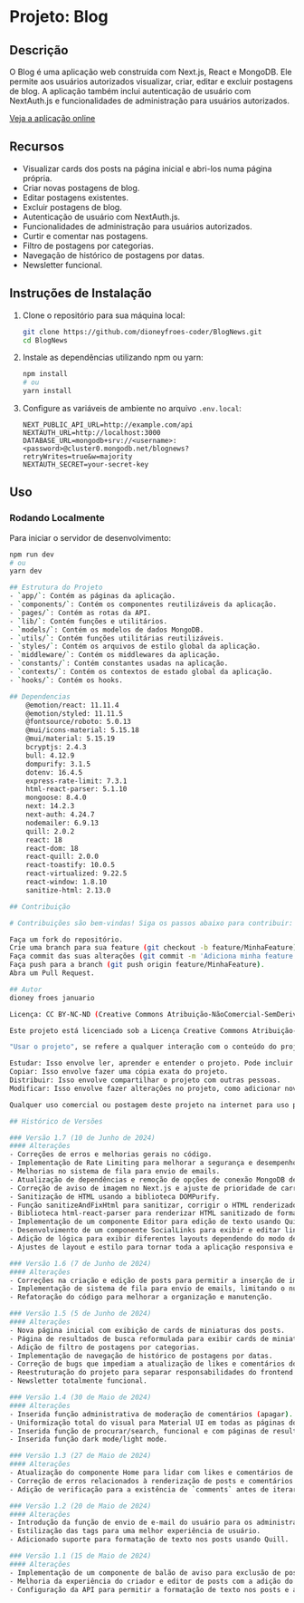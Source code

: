 # Projeto: Blog 

## Descrição
O Blog  é uma aplicação web construída com Next.js, React e MongoDB. Ele permite aos usuários autorizados visualizar, criar, editar e excluir postagens de blog. A aplicação também inclui autenticação de usuário com NextAuth.js e funcionalidades de administração para usuários autorizados.

[Veja a aplicação online](https://blog-two-sable-17.vercel.app/)

## Recursos
- Visualizar cards dos posts na página inicial e abri-los numa página própria.
- Criar novas postagens de blog.
- Editar postagens existentes.
- Excluir postagens de blog.
- Autenticação de usuário com NextAuth.js.
- Funcionalidades de administração para usuários autorizados.
- Curtir e comentar nas postagens.
- Filtro de postagens por categorias.
- Navegação de histórico de postagens por datas.
- Newsletter funcional.

## Instruções de Instalação
1. Clone o repositório para sua máquina local:
    ```bash
    git clone https://github.com/dioneyfroes-coder/BlogNews.git
    cd BlogNews
    ```
2. Instale as dependências utilizando npm ou yarn:
    ```bash
    npm install
    # ou
    yarn install
    ```
3. Configure as variáveis de ambiente no arquivo `.env.local`:
    ```plaintext
    NEXT_PUBLIC_API_URL=http://example.com/api
    NEXTAUTH_URL=http://localhost:3000
    DATABASE_URL=mongodb+srv://<username>:<password>@cluster0.mongodb.net/blognews?retryWrites=true&w=majority
    NEXTAUTH_SECRET=your-secret-key
    ```

## Uso

### Rodando Localmente
Para iniciar o servidor de desenvolvimento:
```bash
npm run dev
# ou
yarn dev

## Estrutura do Projeto
- `app/`: Contém as páginas da aplicação.
- `components/`: Contém os componentes reutilizáveis da aplicação.
- `pages/`: Contém as rotas da API.
- `lib/`: Contém funções e utilitários.
- `models/`: Contém os modelos de dados MongoDB.
- `utils/`: Contém funções utilitárias reutilizáveis.
- `styles/`: Contém os arquivos de estilo global da aplicação.
- `middleware/`: Contém os middlewares da aplicação.
- `constants/`: Contém constantes usadas na aplicação.
- `contexts/`: Contém os contextos de estado global da aplicação.
- `hooks/`: Contém os hooks.

## Dependencias
    @emotion/react: 11.11.4
    @emotion/styled: 11.11.5
    @fontsource/roboto: 5.0.13
    @mui/icons-material: 5.15.18
    @mui/material: 5.15.19
    bcryptjs: 2.4.3
    bull: 4.12.9
    dompurify: 3.1.5
    dotenv: 16.4.5
    express-rate-limit: 7.3.1
    html-react-parser: 5.1.10
    mongoose: 8.4.0
    next: 14.2.3
    next-auth: 4.24.7
    nodemailer: 6.9.13
    quill: 2.0.2
    react: 18
    react-dom: 18
    react-quill: 2.0.0
    react-toastify: 10.0.5
    react-virtualized: 9.22.5
    react-window: 1.8.10
    sanitize-html: 2.13.0

## Contribuição

# Contribuições são bem-vindas! Siga os passos abaixo para contribuir:

Faça um fork do repositório.
Crie uma branch para sua feature (git checkout -b feature/MinhaFeature).
Faça commit das suas alterações (git commit -m 'Adiciona minha feature').
Faça push para a branch (git push origin feature/MinhaFeature).
Abra um Pull Request.

## Autor
dioney froes januario

Licença: CC BY-NC-ND (Creative Commons Atribuição-NãoComercial-SemDerivações)

Este projeto está licenciado sob a Licença Creative Commons Atribuição-NãoComercial-SemDerivações (CC BY-NC-ND). Isso significa que você tem permissão para usar**, copiar e distribuir o projeto para fins não comerciais, desde que o material seja passado adiante sem modificações e em formato integral, e que o crédito seja dado a você. Não é permitido o uso comercial deste projeto sem a permissão expressa do autor. Para qualquer uso comercial ou para postar este projeto na internet para uso pessoal ou comercial, entre em contato com o autor para negociações e obtenção de permissão.

"Usar o projeto", se refere a qualquer interação com o conteúdo do projeto que vai além da simples visualização. Isso pode incluir, mas não se limita a:

Estudar: Isso envolve ler, aprender e entender o projeto. Pode incluir a análise do código, estrutura, conteúdo, etc.
Copiar: Isso envolve fazer uma cópia exata do projeto.
Distribuir: Isso envolve compartilhar o projeto com outras pessoas.
Modificar: Isso envolve fazer alterações no projeto, como adicionar novas funcionalidades, corrigir erros, melhorar o design, etc.

Qualquer uso comercial ou postagem deste projeto na internet para uso pessoal ou comercial requer a permissão expressa do autor.

## Histórico de Versões

### Versão 1.7 (10 de Junho de 2024)
#### Alterações
- Correções de erros e melhorias gerais no código.
- Implementação de Rate Limiting para melhorar a segurança e desempenho da API.
- Melhorias no sistema de fila para envio de emails.
- Atualização de dependências e remoção de opções de conexão MongoDB depreciadas.
- Correção de aviso de imagem no Next.js e ajuste de prioridade de carregamento para LCP.
- Sanitização de HTML usando a biblioteca DOMPurify.
- Função sanitizeAndFixHtml para sanitizar, corrigir o HTML renderizado e para corrigir parágrafos aninhados, prevenindo o erro de hidratação no React.
- Biblioteca html-react-parser para renderizar HTML sanitizado de forma segura.
- Implementação de um componente Editor para edição de texto usando Quill.
- Desenvolvimento de um componente SocialLinks para exibir e editar links de redes sociais.
- Adição de lógica para exibir diferentes layouts dependendo do modo de visualização (leitura ou edição) e do status de autenticação do usuário.
- Ajustes de layout e estilo para tornar toda a aplicação responsiva e esteticamente agradável em diferentes tamanhos de tela.

### Versão 1.6 (7 de Junho de 2024)
#### Alterações
- Correções na criação e edição de posts para permitir a inserção de imagens corretamente.
- Implementação de sistema de fila para envio de emails, limitando o número de conexões simultâneas.
- Refatoração do código para melhorar a organização e manutenção.

### Versão 1.5 (5 de Junho de 2024)
#### Alterações
- Nova página inicial com exibição de cards de miniaturas dos posts.
- Página de resultados de busca reformulada para exibir cards de miniaturas dos posts.
- Adição de filtro de postagens por categorias.
- Implementação de navegação de histórico de postagens por datas.
- Correção de bugs que impediam a atualização de likes e comentários dos posts.
- Reestruturação do projeto para separar responsabilidades do frontend e backend.
- Newsletter totalmente funcional.

### Versão 1.4 (30 de Maio de 2024)
#### Alterações
- Inserida função administrativa de moderação de comentários (apagar).
- Uniformização total do visual para Material UI em todas as páginas do projeto.
- Inserida função de procurar/search, funcional e com páginas de resultados.
- Inserida função dark mode/light mode.

### Versão 1.3 (27 de Maio de 2024)
#### Alterações
- Atualização do componente Home para lidar com likes e comentários de forma dinâmica.
- Correção de erros relacionados à renderização de posts e comentários.
- Adição de verificação para a existência de `comments` antes de iterar sobre eles.

### Versão 1.2 (20 de Maio de 2024)
#### Alterações
- Introdução da função de envio de e-mail do usuário para os administradores dentro do blog.
- Estilização das tags para uma melhor experiência de usuário.
- Adicionado suporte para formatação de texto nos posts usando Quill.

### Versão 1.1 (15 de Maio de 2024)
#### Alterações
- Implementação de um componente de balão de aviso para exclusão de posts.
- Melhoria da experiência do criador e editor de posts com a adição do editor Quill.
- Configuração da API para permitir a formatação de texto nos posts e a inclusão de vídeos do YouTube.
